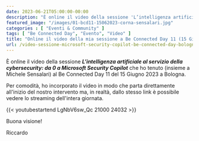 ```yaml
---
date: 2023-06-21T05:00:00-00:00
description: "È online il video della sessione 'L’intelligenza artificiale al servizio della cybersecurity: da 0 a Microsoft Security Copilot' che ho tenuto (insieme a Michele Sensalari) al Be connected Day 11 del 15 Giugno 2023 a Bologna."
featured_image: "/images/01-bcd11-15062023-corna-sensalari.jpg"
categories : [ "Eventi & Community" ]
tags: [ "Be Connected Day", "Evento", "Video" ]
title: "Online il video della mia sessione a Be Connected Day 11 (15 Giugno 2023)"
url: /video-sessione-microsoft-security-copilot-be-connected-day-bologna-15-giugno-2023
---
```

È online il video della sessione ***L’intelligenza artificiale al servizio della cybersecurity: da 0 a Microsoft Security Copilot*** che ho tenuto (insieme a Michele Sensalari) al Be Connected Day 11 del 15 Giugno 2023 a Bologna.

Per comodità, ho incorporato il video in modo che parta direttamente all'inizio del nostro intervento ma, in realtà, dallo stesso link è possibile vedere lo streaming dell'intera giornata.

{{< youtubestartend LgNbV6sw_Qc 21000 24032 >}}

Buona visione!

Riccardo
